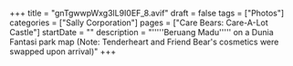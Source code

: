 +++
title = "gnTgwwpWxg3lL9I0EF_8.avif"
draft = false
tags = ["Photos"]
categories = ["Sally Corporation"]
pages = ["Care Bears: Care-A-Lot Castle"]
startDate = ""
description = "'''''Beruang Madu''''' on a Dunia Fantasi park map (Note: Tenderheart and Friend Bear's cosmetics were swapped upon arrival)"
+++

